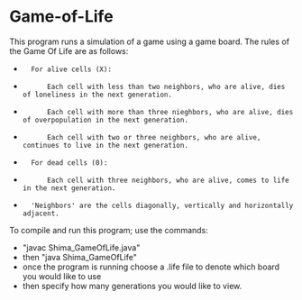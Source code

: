 # Game-of-Life
This program runs a simulation of a game using a game board.
The rules of the Game Of Life are as follows:
*		For alive cells (X):
*			Each cell with less than two neighbors, who are alive, dies of loneliness in the next generation.
*			Each cell with more than three nieghbors, who are alive, dies of overpopulation in the next generation.
*			Each cell with two or three neighbors, who are alive, continues to live in the next generation.
*		For dead cells (0):
*			Each cell with three neighbors, who are alive, comes to life in the next generation.
*		'Neighbors' are the cells diagonally, vertically and horizontally adjacent.
To compile and run this program; use the commands:
*  "javac Shima_GameOfLife.java"
*   then "java Shima_GameOfLife"
*   once the program is running choose a .life file to denote which board you would like to use
*   then specify how many generations you would like to view.
